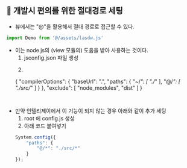 📌 개발시 편의를 위한 절대경로 세팅
-
* 뷰에서는 "@"을 활용해서 절대 경로로 접근할 수 있다.
```javascript
import Demo from '@/assets/lasdw.js'
```

* 이는 node js의 (view 모듈의) 도움을 받아 사용하는 것이다. 
    1. jsconfig.json 파일 생성
    2. ```javascript
    {
      "compilerOptions": {
        "baseUrl": ".",
        "paths": {
          "~/*": [
            "./*"
          ],
          "@/*": [
            "./src/*"
          ]
        }
      },
      "exclude": [
        "node_modules",
        "dist"
      ]
    }
    ```
    

* 만약 인텔리제이에서 이 기능이 되지 않는 경우 아래와 같이 추가 세팅
    1. root 에 config.js 생성
    2. 아래 코드 붙여넣기
    ```javascript
    System.config({
        "paths": {
            "@/*": "./src/*"
        }
    });
    ```
    

